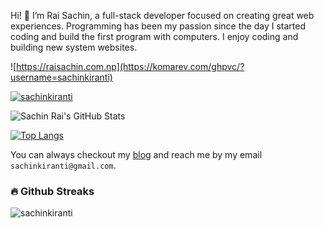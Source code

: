 Hi! 👋 I’m Rai Sachin, a full-stack developer focused on creating great web experiences. Programming has been my passion since the day I started coding and build the first program with computers. I enjoy coding and building new system websites.

![https://raisachin.com.np](https://komarev.com/ghpvc/?username=sachinkiranti) 

<a href="https://twitter.com/sachinkiranti" target="blank"><img src="https://img.shields.io/twitter/follow/sachinkiranti?logo=twitter&style=for-the-badge" alt="sachinkiranti" /></a>

![Sachin Rai's GitHub Stats](https://github-readme-stats.vercel.app/api?username=sachinkiranti&show_icons=true)

[![Top Langs](https://github-readme-stats.vercel.app/api/top-langs/?username=sachinkiranti&layout=compact)](https://github.com/Nix-code/github-readme-stats)

You can always checkout my [blog](https://www.raisachin.com.np/) and reach me by my email `sachinkiranti@gmail.com`.

### 🔥 Github Streaks
<img src="https://github-readme-streak-stats.herokuapp.com/?user=sachinkiranti&theme=black-ice&hide_border=true&stroke=0000&background=0D1117&ring=e05397&fire=e05397&currStreakLabel=e05397&bg_color=30,e96443,904e95&title_color=fff&text_color=fff" alt="sachinkiranti" />
